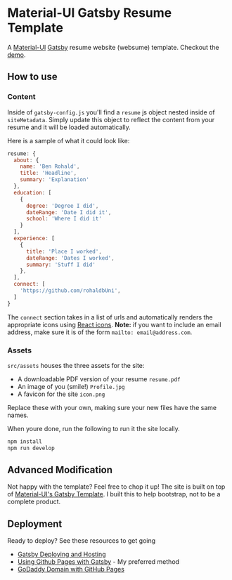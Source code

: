 # Material-UI Gatsby Resume Template

A [Material-UI](https://material-ui.com/) [Gatsby](https://www.gatsbyjs.org) resume website (websume) template. Checkout the [demo](https://www.benrohald.com).

## How to use

### Content

Inside of `gatsby-config.js` you'll find a `resume` js object nested inside of `siteMetadata`. Simply update this object to reflect the content from your resume and it will be loaded automatically.

Here is a sample of what it could look like:
```js
resume: {
  about: {
    name: 'Ben Rohald',
    title: 'Headline',
    summary: 'Explanation'
  },
  education: [
    {
      degree: 'Degree I did',
      dateRange: 'Date I did it',
      school: 'Where I did it'
    }
  ],
  experience: [
    {
      title: 'Place I worked',
      dateRange: 'Dates I worked',
      summary: 'Stuff I did'
    },
  ],
  connect: [
    'https://github.com/rohaldbUni',
  ]
}
```

The `connect` section takes in a list of urls and automatically renders the appropriate icons using [React icons](https://github.com/react-icons/react-icons). **Note:** if you want to include an email address, make sure it is of the form `mailto: email@address.com`.

### Assets

`src/assets` houses the three assets for the site:
- A downloadable PDF version of your resume `resume.pdf`
- An image of you (smile!) `Profile.jpg`
- A favicon for the site `icon.png`

Replace these with your own, making sure your new files have the same names.

When youre done, run the following to run it the site locally.

```sh
npm install
npm run develop
```

## Advanced Modification

Not happy with the template? Feel free to chop it up! The site is built on top of [Material-UI's Gatsby Template](https://github.com/mui-org/material-ui/tree/master/examples/gatsby). I built this to help bootstrap, not to be a complete product.


## Deployment

Ready to deploy? See these resources to get going
- [Gatsby Deploying and Hosting](https://www.gatsbyjs.org/docs/deploying-and-hosting/)
- [Using Github Pages with Gatsby](https://www.gatsbyjs.org/docs/how-gatsby-works-with-github-pages/) - My preferred method
- [GoDaddy Domain with GitHub Pages
](https://medium.com/@JinnaBalu/godaddy-domain-with-github-pages-62aed906d4ef)
